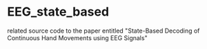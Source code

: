 # EEG_state_based
related source code to the paper entitled "State-Based Decoding of Continuous Hand Movements using EEG Signals"
